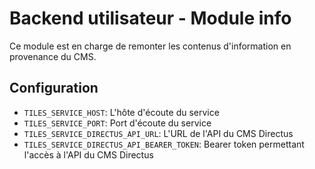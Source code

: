 # Backend utilisateur - Module info

Ce module est en charge de remonter les contenus d'information en provenance du CMS.
## Configuration
- `TILES_SERVICE_HOST`: L'hôte d'écoute du service
- `TILES_SERVICE_PORT`: Port d'écoute du service
- `TILES_SERVICE_DIRECTUS_API_URL`: L'URL de l'API du CMS Directus
- `TILES_SERVICE_DIRECTUS_API_BEARER_TOKEN`: Bearer token permettant l'accès à l'API du CMS Directus

